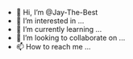 - 👋 Hi, I’m @Jay-The-Best
- 👀 I’m interested in ...
- 🌱 I’m currently learning ...
- 💞️ I’m looking to collaborate on ...
- 📫 How to reach me ...

<!---
Jay-The-Best/Jay-The-Best is a ✨ special ✨ repository because its `README.md` (this file) appears on your GitHub profile.
You can click the Preview link to take a look at your changes.
--->
